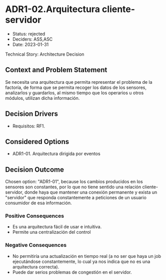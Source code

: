 # ADR1-02.Arquitectura cliente-servidor

* Status: rejected
* Deciders: ASS,ASC
* Date: 2023-01-31

Technical Story: Architecture Decision

## Context and Problem Statement

Se necesita una arquitectura que permita representar el problema de la factoría, de forma que se permita recoger los datos de los sensores, analizarlos y guardarlos, al mismo tiempo que los operarios u otros módulos, utilizan dicha información.

## Decision Drivers

* Requisitos: RF1.

## Considered Options

* ADR1-01. Arquitectura dirigida por eventos

## Decision Outcome

Chosen option: "ADR1-01", because los cambios producidos en los sensores son constantes, por lo que no tiene sentido una relación cliente-servidor, donde haya que mantener una conexión permanente y exista un "servidor" que responda constantemente a peticiones de un usuario consumidor de esa información.

### Positive Consequences

* Es una arquitectura fácil de usar e intuitiva.
* Permite una centralización del control

### Negative Consequences

* No permitiría una actualización en tiempo real (a no ser que haya un job ejecutándose constantemente, lo cual ya nos indica que no es una arquitectura correcta).
* Puede dar serios problemas de congestión en el servidor.
